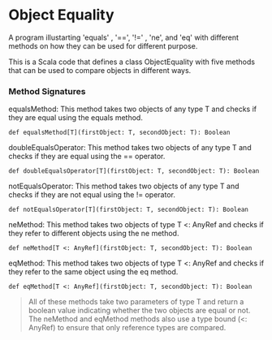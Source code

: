 # Object Equality

A program illustarting 'equals' , '==', '!=' , 'ne', and 'eq' with different methods on how they can be used for different purpose.

This is a Scala code that defines a class ObjectEquality with five methods that can be used to compare objects in different ways.

### Method Signatures 

equalsMethod: This method takes two objects of any type T and checks if they are equal using the equals method.

    def equalsMethod[T](firstObject: T, secondObject: T): Boolean
    
doubleEqualsOperator: This method takes two objects of any type T and checks if they are equal using the == operator.

    def doubleEqualsOperator[T](firstObject: T, secondObject: T): Boolean
    
notEqualsOperator: This method takes two objects of any type T and checks if they are not equal using the != operator.
    
    def notEqualsOperator[T](firstObject: T, secondObject: T): Boolean
    
neMethod: This method takes two objects of type T <: AnyRef and checks if they refer to different objects using the ne method.

    def neMethod[T <: AnyRef](firstObject: T, secondObject: T): Boolean
    
eqMethod: This method takes two objects of type T <: AnyRef and checks if they refer to the same object using the eq method.

    def eqMethod[T <: AnyRef](firstObject: T, secondObject: T): Boolean

> All of these methods take two parameters of type T and return a boolean value indicating whether the two objects are equal or not. The neMethod and eqMethod methods also use a type bound (<: AnyRef) to ensure that only reference types are compared.



